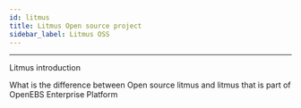 ```yaml
---
id: litmus
title: Litmus Open source project
sidebar_label: Litmus OSS
---
```


------

Litmus introduction



What is the difference between Open source litmus and litmus that is part of OpenEBS Enterprise Platform

